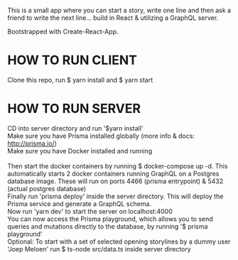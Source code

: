 This is a small app where you can start a story, write one line and then ask a friend to write the next line... build in React & utilizing a GraphQL server.

Bootstrapped with Create-React-App.

# HOW TO RUN CLIENT <br>
Clone this repo, run $ yarn install and $ yarn start <br>

# HOW TO RUN SERVER <br>
CD into server directory and run '$yarn install' <br>
Make sure you have Prisma installed globally (more info & docs: http://prisma.io/) <br>
Make sure you have Docker installed and running <br><br>
Then start the docker containers by running $ docker-compose up -d. This automatically starts 2 docker containers running GraphQL on a Postgres database image. These will run on ports 4466 (prisma entrypoint) & 5432 (actual postgres database)<br>
Finally run 'prisma deploy' inside the server directory. This will deploy the Prisma service and generate a GraphQL schema. <br>
Now run 'yarn dev' to start the server on localhost:4000<br >
You can now access the Prisma playground, which allows you to send queries and mutations directly to the database, by running '$ prisma playground'  <br>
Optional: To start with a set of selected opening storylines by a dummy user 'Joep Meloen' run $ ts-node src/data.ts inside server directory
